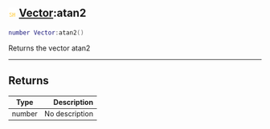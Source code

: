 ## ![shared](.gitbook/assets/shared.png) [Vector](./readme/Vector/README.md):atan2

```lua
number Vector:atan2()
```

Returns the vector atan2

------
## Returns

| Type   | Description |
| ------ | ----------: |
| number | No description |

